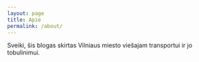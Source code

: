 ```yaml
---
layout: page
title: Apie
permalink: /about/
---
```


Sveiki, šis blogas skirtas Vilniaus miesto viešajam transportui ir jo tobulinimui.
